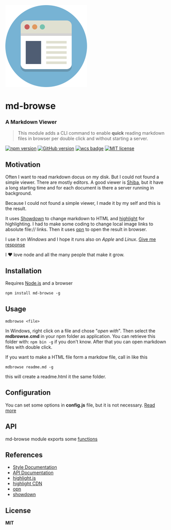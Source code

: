 ![browser image][browser image]

# md-browse
### A Markdown Viewer


>   
> This module adds a CLI command to enable **quick** reading markdown files in browser per double click and without starting a server.
>  

[![npm version](https://badge.fury.io/js/md-browse.svg)](https://badge.fury.io/js/md-browse)
[![GitHub version](https://badge.fury.io/gh/willicommer%2Fmd-browse.svg)](https://badge.fury.io/gh/willicommer%2Fmd-browse)
[![wcs badge](http://familiecommer.de/files/img/author-wcs-blue.svg)](http://WilliCommer.de)
[![MIT license](https://img.shields.io/badge/License-MIT-blue.svg)](https://lbesson.mit-license.org/)


## Motivation

Often I want to read markdown docus on my disk. But I could not found a simple viewer. There are mostly editors. 
A good viewer is [Shiba][Shiba], but it have a long starting time and for each 
document is there a server running in background.

Because I could not found a simple viewer, I made it by my self and this is the result.

It uses [Showdown][Showdown] to change markdown to HTML and [highlight][highlightjs] for highlighting.
I had to make some coding to change local image links to absolute file:// links. 
Then it uses [opn][opn] to open the result in browser.

I use it on _Windows_ and I hope it runs also on _Apple_ and _Linux_. [Give me response](https://github.com/WilliCommer/md-browse/issues)

I :heart: love node and all the many people that make it grow.


## Installation

Requires [Node.js](https://nodejs.org) and a browser

    npm install md-browse -g
	
## Usage

    mdbrowse <file>
	
In Windows, right click on a file and chose "_open with_". 
Then select the __mdbrowse.cmd__ in your npm folder as application.
You can retrieve this folder with: ```npm bin -g``` if you don't know.
After that you can open markdown files with double click.

If you want to make a HTML file form a markdow file, call in like this

    mdbrowse readme.md -g

this will create a readme.html it the same folder.


## Configuration

You can set some options in __config.js__ file, but it is not necessary.
[Read more][config]



## API

md-browse module exports some [functions][apidoc]

## References
+ [Style Documentation][stylesdochtml]
+ [API Documentation][apidoc]
+ [highlight.js][highlightjs]
+ [highlight CDN][highlightcdn]
+ [opn][opn]
+ [showdown][showdown]


## License

**MIT**

[browser image]: docs/img/browser.png
[highlightjs]: https://highlightjs.org
[highlightcdn]: https://cdnjs.com/libraries/highlight.js
[opn]: https://github.com/sindresorhus/opn
[showdown]: https://github.com/showdownjs/showdown
[Shiba]: https://electronjs.org/apps/shiba

[stylesdochtml]: docs/styles.md
[apidoc]: docs/api.md
[config]: docs/api.md#config


